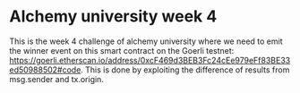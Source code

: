 # Alchemy university week 4

This is the week 4 challenge of alchemy university where we need to emit the winner event on this smart contract on the Goerli testnet: https://goerli.etherscan.io/address/0xcF469d3BEB3Fc24cEe979eFf83BE33ed50988502#code. This is done by exploiting the difference of results from msg.sender and tx.origin.
